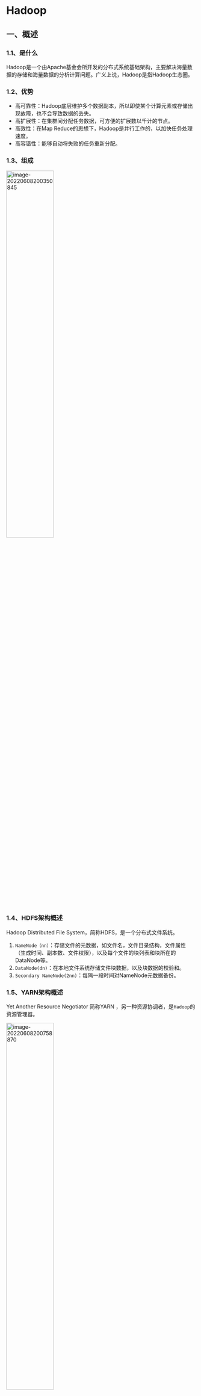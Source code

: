 # Hadoop

## 一、概述

### 1.1、是什么

Hadoop是一个由Apache基金会所开发的分布式系统基础架构，主要解决海量数据的存储和海量数据的分析计算问题。广义上说，Hadoop是指Hadoop生态圈。

### 1.2、优势

- 高可靠性：Hadoop底层维护多个数据副本，所以即使某个计算元素或存储出现故障，也不会导致数据的丢失。
- 高扩展性：在集群间分配任务数据，可方便的扩展数以千计的节点。
- 高效性：在Map Reduce的思想下，Hadoop是并行工作的，以加快任务处理速度。
- 高容错性：能够自动将失败的任务重新分配。

### 1.3、组成

<img src="https://knowledgeimagebed.oss-cn-hangzhou.aliyuncs.com/img/image-20220608200350845.png" alt="image-20220608200350845" width="50%;" />

### 1.4、HDFS架构概述

Hadoop Distributed File System，简称HDFS，是一个分布式文件系统。

1. `NameNode（nn）`：存储文件的元数据，如文件名，文件目录结构，文件属性（生成时间、副本数、文件权限），以及每个文件的块列表和块所在的DataNode等。
2. `DataNode(dn)`：在本地文件系统存储文件块数据，以及块数据的校验和。
3. `Secondary NameNode(2nn)`：每隔一段时间对NameNode元数据备份。

### 1.5、YARN架构概述

Yet Another Resource Negotiator 简称YARN ，另一种资源协调者，是`Hadoop`的资源管理器。

<img src="https://knowledgeimagebed.oss-cn-hangzhou.aliyuncs.com/img/image-20220608200758870.png" alt="image-20220608200758870" width="50%;" />

1. `ResourceManager(RM)`：整个集群资源（内存、CPU等）的管理者
2. `NodeManager(NM)`：单个节点服务器资源的管理者。
3. `ApplicationMaster(AM)`：单个任务运行的管理者。
4. `Container`：容器，相当于一台独立的服务器，里面封装了任务运行所需要的资源，如内存、CPU、磁盘、网络等。

### 1.6、MapReduce架构概述

MapReduce将计算过程分为两个阶段：Map和Reduce

- Map阶段并行处理输入数据
- Reduce阶段对Map结果进行汇总

<img src="https://knowledgeimagebed.oss-cn-hangzhou.aliyuncs.com/img/image-20220608201047671.png" alt="image-20220608201047671" width="67%;" />

### 1.7、大数据生态体系

<img src="https://knowledgeimagebed.oss-cn-hangzhou.aliyuncs.com/img/image-20220608201138312.png" alt="image-20220608201138312" width="67%;" />

1. `Sqoop`：Sqoop 是一款开源的工具，主要用于在Hadoop、Hive 与传统的数据库（MySQL）间进行数据的传递，可以将一个关系型数据库（例如 ：MySQL，Oracle 等）中的数据导进到Hadoop 的HDFS 中，也可以将HDFS 的数据导进到关系型数据库中。
2. `Flume`：Flume 是一个高可用的，高可靠的，分布式的海量日志采集、聚合和传输的系统，Flume 支持在日志系统中定制各类数据发送方，用于收集数据。
3. `Kafka`：Kafka 是一种高吞吐量的分布式发布订阅消息系统。
4. `Spark`：Spark 是当前最流行的开源大数据内存计算框架。可以基于Hadoop 上存储的大数据进行计算。
5. `Flink`：Flink 是当前最流行的开源大数据内存计算框架。用于实时计算的场景较多。
6. `Oozie`：Oozie 是一个管理Hadoop 作业（job）的工作流程调度管理系统。
7. `Hbase`：HBase 是一个分布式的、面向列的开源数据库。HBase 不同于一般的关系数据库，它是一个适合于非结构化数据存储的数据库。
8. `Hive`：Hive 是基于Hadoop 的一个数据仓库工具，可以将结构化的数据文件映射为一张数据库表，并提供简单的SQL 查询功能，可以将SQL 语句转换为MapReduce 任务进行运行。其优点是学习成本低，可以通过类SQL 语句快速实现简单的MapReduce 统计，不必开发专门的MapReduce 应用，十分适合数据仓库的统计分析。
9. `ZooKeeper`：它是一个针对大型分布式系统的可靠协调系统，提供的功能包括：配置维护、名字服务、分布式同步、组服务等。

## 二、HDFS分布式文件系统

HDFS是一个分布式文件系统，用于存储文件，通过目录树来定位文件，基于流数据模式访问和处理超大文件的需求而开发的，具有高容错性、高可靠性、高扩展性和高吞吐率等特征，适合`一次写入，多次读取`的场景。

`流式数据`：将数据序列化为字节流来存储，这样不会破坏文件的结构和内容。当超大规模的文件本身就已经超越了单台服务器的存储，需要多台服务器同时存储，需将文件序列化，然后按照字节的顺序进行切分后分布式的存储在各个服务器上。

若要将一个大的文件进行切分，该文件必须支持序列化。若要存储在文件系统中，该文件系统必须是流式数据访问模式。

HDFS将大规模的数据以分布式的方式均匀存储在集群中的各个服务器上，然后分布式并行计算框架mr就可以利用各个服务器的本地计算资源在本地服务器上对大规模数据集的一个子集数据进行计算。

### 2.1、优点

- 高容错性：数据自动保存多个副本，通过增加副本的形式，来提高容错性。某个副本丢失后，可以自动恢复。
- 适合处理大数据：数据规模能达到GB、TB、甚至PB级别。文件规模能够处理百万规模以上的文件数量。
- 可构建在廉价机器上：通过多副本机制，提高可靠性。
- 流式数据访问模式：一次写入，多次读取（离线、统计分析），写入后不允许修改，Hadoop适用于处理离线数据，不适合处理适时数据。HDFS的数据处理规模比较大，应用一次需要大量的数据，同时这些应用一般都是批量处理，而不是用户交互式处理。`主要的是数据的吞吐量，而不是访问速度`。

### 2.2、局限性

- 不适合低延时数据访问：无法访问毫秒级的存储数据。

- 无法高效的对大量小文件进行存储：存储大量的小文件会占用NameNode大量的内存存储文件目录和块信息，导致NameNode处理性能降低，且会制约HDFS的扩展性。小文件的寻址时间会超过读取时间，违背了HDFS的设计目标。大量的小型文件会给HDFS扩展性和访问处理性能带来严重问题，可通过`SequenceFile、MapFile`等方式归档小文件来解决。

  ```shell
  #hadoop archive -archiveName 指定归档文件的文件名 -p 需要归档的目录 归档文件的输出目录
  hadoop archive -archiveName input.har -p /input /output
  #查看归档文件
  hadoop fs -ls har:///output/input.har
  #解归档文件
  hadoop fs -cp har:///output/input.har/*  /wcinput
  ```

- 不支持并发写入、文件随机修改：一个文件只能一个写，不允许多个线程同时写，多线程同时写会涉及多线程安全问题，要解决多线程安全问题会造成文件系统处理性能上的损失。仅支持数据追加，不支持文件的随机修改。因为HDFS的数据冗余设计，当对任意一个位置进行修改，那么备份的数据也会进行修改，如此HDFS的开销会很大，不利于对文件数据的访问和处理。

### 2.3、组成架构

- NameNode：管理HDFS的名称空间，配置副本策略，管理数据块（BLOCK）映射信息，处理客户端读写请求。
- DataNode：NameNode下达命令后，DataNode执行实际的操作，存储实际的数据块，执行数据块的读/写操作。
- Client：客户端，文件切分，文件上传HDFS的时候，客户端将文件切分成一个一个的数据块，然后进行上传。与NameNode交互，获取文件的位置信息。与DataNode交互，读取或写入数据。命令管理或访问HDFS。
- Secondary NameNode：辅助NameNode，分担其工作量，定期合并Fsimage和Edits，并推送给NameNode。紧急情况下可辅助恢复NameNode。当NameNode挂掉的时候，并不能立刻替换NameNode并提供服务。

### 2.4、文件块大小

HDFS中的文件在物理上是分块存储的，块的大小可以通过配置参数来规定。

```xml
<!--配置hdfs-site.xml-->
<property>
	<name>dfs.block.size</name>
	<value>134217728</value>   
</property>

<!-- Java编程指定-->
conf.set("dfs.block.size", args[0]);
```

#### 为什么HDFS中的块大小设置为128M？

HDFS中平均寻址时间大概为10ms，最佳状态是寻址时间为传输时间的1%，即最佳传输时间为10ms/0.01=1s。

#### 为什么Block块不能设置太大，也不能设置太小？

Block块设置太大，使得从磁盘传输数据的时间会明显大于寻址时间，导致程序在处理这个块数据时，变得非常慢。另一方面，MapReduce中的Map任务通常一次只处理一个块中的数据，若块过大运行速度也会非常慢。

设置太小，存放大量小文件会占用NameNode中大量的内存来存储文件目录和块信息，另一方面文件快过小会导致寻址时间增大，导致程序一直在找block的开始位置。

#### 数据块抽象设计带来的好处

在企业生成实际环境中，因文件数据以数据块形式存储，一个文件的大小可以大于网络集群中任意一个磁盘的容量。使用块抽象而不是文件，简化了存储子系统，在集群的网络环境中，只需考虑文被切分后的数据块存储就可以了，对集群中任意一个节点上文件数据的存储就更易操作。数据块非常适用于数据的备份，从而提高数据的容错能力，当数据丢失时，可以以块为单位找回，而不涉及文件整体。当要使用一个文件时，只需要将这个文件对应的块进行临时的拼接。

### 2.5、常用命令

**上传**

```bash
# -moveFromLcoal：从本地剪切粘贴到HDFS
hadoop fs -moveFromLocal ./shugo.txt /sanguo

# -copyFromLocal：从本地文件系统中拷贝文件到HDFS路径中去
hadoop fs -copyFromLocal ./weiguo.txt /sanguo

# -put：效果与copyFromLocal相同
hadoop fs -put ./wuguo /sanguo

# -appendToFile：追加一个文件到已存在的文件末尾
hadoop fs -appendToFile liubei.txt /sanguo/shugo.txt
```

**下载**

```bash
# -copyToLocal：从HDFS拷贝到本地
hadoop fs -copyToLocal /sanguo/shuguo.txt ./

# -get：等同于copyToLocal
hadoop fs -get /sanguo/shuguo.txt ./
```

**基本命令**

```bash
# -ls：显示目录信息
hadoop fs -ls /sanguo

# -cat：显示文件内容
hadoop fs -cat /sanguo/shuguo.txt

# -chgrp、-chmod、-chown：与Linux文件系统中的用法一样，修改文件所属权限
hadoop fs -chmod 777 /sanguo/shuguo.txt
hadoop fs -chown zhulin:zhulin /sanguo/shuguo.txt

# -mkdir：创建路径
hadoop fs -mkdir /jinguo

# -cp：从HDFS的一个路径拷贝到HDFS的另一个路径
hadoop fs -cp /sanguo/shuguo.txt /jinguo

# -mv：在HDFS目录中移动文件
hadoop fs -mv /sanguo/shuguo.txt /jinguo

# -rm：删除文件或文件夹
hadoop fs -rm /sanguo/shuguo.txt

# -rm -r：递归删除目录及目录里面内容
hadoop fs -rm -r /sanguo

# -setrep：设置HDFS中文件的副本数量
hadoop fs -setrep 10 /jinguo/shuguo.txt
```

### 2.6、API操作

**创建目录**

```java
public void testMkdirs() throws URISyntaxException, IOException {
    //1.获取文件系统
    Configuration configuration = new Configuration();
    FileSystem fs = FileSystem.get(new URI("hdfs://zhulinz.top:8090"), configuration);
    //2.创建目录
    fs.mkdirs(new Path("/home/zhulin"));
    //3.关闭资源
    fs.close();
}
```

**上传文件**

```java
public void testCopyFromLocal() throws URISyntaxException, IOException {
    Configuration configuration = new Configuration();
    configuration.set("dfs.replication", "2");
    FileSystem fs = FileSystem.get(new URI("hdfs://zhulinz.top:8090"), configuration);
    //上传文件
    fs.copyFromLocalFile(new Path("D:\\IDEA工作区\\Hadoop\\HdfsClientDemo\\test1.txt"), new Path("/home/zhulin"));
    //关闭资源
    fs.close();
}
```

**下载文件**

```java
public void testCopyToLocal() throws URISyntaxException, IOException {
    //获取文件系统
    Configuration configuration = new Configuration();
    FileSystem fs = FileSystem.get(new URI("hdfs://zhulinz.top:8090"), configuration);

    //下载文件  delSrc 是否删除原文件  usrRawLocalFileSystem  是否开启文件校验
    fs.copyToLocalFile(false, new Path("/home/zhulin/test1.txt"), new Path("D:\\IDEA工作区\\Hadoop\\HdfsClientDemo" +"\\test2.txt"), true);
    //资源关闭
    fs.close();
}
```

```java
public void testDelete() throws URISyntaxException, IOException {
    Configuration configuration = new Configuration();
    FileSystem fs = FileSystem.get(new URI("hdfs://zhulinz.top:8090"), configuration);

    fs.delete(new Path("/home/zhulin/"), true);

    fs.close();
}
```

### 2.7、读写流程

#### 写数据流程

<img src="https://knowledgeimagebed.oss-cn-hangzhou.aliyuncs.com/img/image-20220609164200158.png" alt="image-20220609164200158" width="50%;" />

1. 客户端通过`Distributed FileSystem`模块向`Name Node`请求上传文件，`Name Node`检查目标文件是否存在，父目录是否存在。
2. `Name Node`向客户端响应是否可以上传文件。
3. 客户端请求上传第一个数据块到哪几个`Data Node`服务器上。请求返回`Data Node`节点。
4. `Name Node`响应请求，返回dn1、dn2、dn3节点，表示采用这三个节点存储数据。
5. 客户端通过`FSDataOutputStream`模块请求dn1上传数据，然后依次调用dn2、dn3，请求建立`Block`传输通道。
6. `Data Node`节点依次应答客户端。
7. 客户端开始往dn1上传第一个`Block`（先从磁盘读取数据放到一个本地内存缓存），以`Packet`为单位，dn1收到一个Packet就会传给dn2，然后dn2传给dn3。dn1每传一个packet会放入一个应答队列等待应答。
8. 当一个`Block`传输完成后，客户端再次请求`Name Node`上传第二个Block的服务器。（依次重复3~7步）

#### 读数据流程

<img src="https://knowledgeimagebed.oss-cn-hangzhou.aliyuncs.com/img/image-20220622135826883.png" alt="image-20220622135826883" width="50%;" />

1. 客户端通过 DistributedFileSystem 向 NameNode 请求下载文件，NameNode 通过查询元数据，找到文件块所在的 DataNode 地址。
2. 挑选一台 DataNode（就近原则，然后随机）服务器，请求读取数据。 
3. DataNode 开始传输数据给客户端（从磁盘里面读取数据输入流，以 Packet 为单位来做校验）。
4. 客户端以 Packet 为单位接收，先在本地缓存，然后写入目标文件。

### 2.8、机架感知

整个数据块副本存放的过程称为机架感知，默认是关闭的。

```shell
#查看机架感知
hdfs  dfsadmin  -printTopology
```

**编写脚本 rackaware.sh**

```shell
#!/bin/bash
HADOOP_CONF=/usr/hadoop/etc/hadoop/rackaware
while [ $# -gt 0 ] ; do
  nodeArg=$1
  exec<${HADOOP_CONF}/topology.data
  result=""
  while read line ; do
    ar=( $line )
    if [ "${ar[0]}" = "$nodeArg" ]||[ "${ar[1]}" = "$nodeArg" ]; then
      result="${ar[2]}"
    fi
  done
  shift
  if [ -z "$result" ] ; then
    echo -n "/default-rack"
  else
    echo -n "$result"
  fi
done
```

**topoloy.data**

```shell
192.168.10.200 master /dc1/rack1
192.168.10.201 node1 /dc1/rack2
192.168.10.202 node2 /dc1/rack2
192.168.10.203 node3 /dc1/rack3
```

**启用机架感知**

```xml
<!--在core-site.xml中加入-->
<property>
	<name>net.topology.script.file.name</name>
	<value>/home/zhulin/bin/rackaware.sh</value>
</property>
```

```shell
Rack: /dc1/rack1
   192.168.10.200:9866 (master)

Rack: /dc1/rack2
   192.168.10.201:9866 (node1)
   192.168.10.202:9866 (node2)

Rack: /dc1/rack3
   192.168.10.203:9866 (node3)
```

### 2.9、数据块副本的存放策略

以副本数为3为例，第一个副本放置在客户端所在的DataNode节点（如客户端不在集群内，则第一个DataNode随机选，但原则上仍是选取距离客户端近的DataNode），第二个副本放置在与第一个节点不同机架的DataNode中（随机选），第三个副本放置在与第一个副本所在节点同一机架的另一个节点上，若还有更多副本，就随机放。

可优先保证本机架下对该数据块所属文件的访问，即使机架发生故障，也可在另外的的机架上找到该数据块的副本。

### 2.10、数据块的备份数

```shell
#修改hdfs-site.xml
<property>
	<name>dfs.replication</name>
	<value>3</value>
</property>

#通过命令修改已经上传的文件的副本数
hadoop fs -setrep -R 3 /test

#上传文件的同时指定创建的副本数
hdfs dfs -Ddfs.replication=1 -put  core-site.xml /

#查看当前hdfs的副本数
hdfs fsck -locations
```

### 2.11、安全模式

```shell
#退出安全模式
hdfs dfsadmin -safemode leave
#进入安全模式
hdfs dfsadmin -safemode enter
#查看安全模式状态
hdfs dfsadmin -safemode get
#等待，直到安全模式结束
hdfs dfsadmin -safemode wait
#对hdfs文件系统进行检查
hdfs fsck /
		-move: 移动损坏的文件到/lost+found目录下
		-delete: 删除损坏的文件
		-files: 输出正在被检测的文件
		-openforwrite: 输出检测中的正在被写的文件
		-includeSnapshots: 检测的文件包括系统snapShot快照目录下的
		-list-corruptfileblocks: 输出损坏的块及其所属的文件
		-blocks: 输出block的详细报告
		-locations: 输出block的位置信息
		-racks: 输出block的网络拓扑结构信息
		-storagepolicies: 输出block的存储策略信息
		-blockId: 输出指定blockId所属块的状况,位置等信息
```

### 2.12、负载均衡

Hadoop的HDFS集群非常容易出现机器与机器之间磁盘利用率不平衡的情况，例如：当集群内新增、删除节点，或者某个节点机器内硬盘存储达到饱和值。当数据不平衡时，Map任务可能会分配到没有存储数据的机器，这将导致网络带宽的消耗，也无法很好的进行本地计算。

当HDFS负载不均衡时，需要对HDFS进行数据的负载均衡调整，即对各节点机器上数据的存储分布进行调整。从而使数据均匀的分布在各个DataNode上，均衡IO性能，防止热点的发生。进行数据的负载均衡调整，必须满足以下原则：

- 数据平衡不能导致数据块减少，数据块备份丢失。
- 管理员可以中止数据平衡进程。
- 每次移动的数据量以及占用的网络资源，必须是可控的。
- 数据均衡过程，不能影响NameNode的工作。

#### 负载均衡算法

数据均衡过程的核心是一个数据均衡算法，该数据均衡算法将不断迭代数据均衡逻辑，直至集群内数据均衡为止。

<img src="https://knowledgeimagebed.oss-cn-hangzhou.aliyuncs.com/img/image-20220615161022417.png" alt="image-20220615161022417" width="50%;" />

- 数据均衡服务（Rebalancing Server）首先要求NameNode生成DataNode数据分布分析报告，获取每个DataNode磁盘使用情况。
- Rebalancing Server汇总需要移动的数据分布情况，计算具体数据块迁移路线图。数据块迁移路线图，确保网络内最短路径。
  - 把当前的DataNode节点根据阈值的设定情况分到Over、Above、Below、Under四个组中。且在移动的过程中Over、Above组中的块向Below、Under组移动。
  - Over组，此组的DataNode均满足：DataNode_usedSpace_percent > Cluster_usedSpace_percent + threshold
  - Above组：Cluster_usedSpace_percent + threshold > DataNode_ usedSpace _percent > Cluster_usedSpace_percent
  - Below组：Cluster_usedSpace_percent > DataNode_ usedSpace_percent > Cluster_ usedSpace_percent – threshold
  - Under组：Cluster_usedSpace_percent – threshold > DataNode_usedSpace_percent
- 开始数据块迁移任务，Proxy Source Data Node复制一块需要移动迁移的数据块。
- 将复制的数据块复制到目标DataNode上。
- 删除原始数据块。
- 目标DataNode向Proxy Source Data Node确认该数据块迁移完成。
- Proxy Source Data Node向Rebalancing Server确认本次数据块迁移完成。然后继续执行这个过程，直至集群达到数据均衡标准。

#### 数据均衡命令

```shell
#数据自动平衡脚本
start-balancer.sh –threshold
		-threshold：默认设置：10，参数取值范围：0-100
		#参数含义：判断集群是否平衡的阈值。理论上，该参数设置的越小，整个集群就越平衡
		dfs.balance.bandwidthPerSec：默认设置：1048576（1M/S）
		#参数含义：Balancer运行时允许占用的带宽
		
#在hdfs-site.xml中设置数据均衡占用的网络带宽限制
<property>
	<name>dfs.balance.bandwidthPerSec</name>
	<value>1048576</value>
</property>

#设置定时任务来实现定时的负载均衡
00 22 * * 5 hdfs balancer -Threshold 5 >>/home/logs/balancer_`date +"\%Y\%m\%d"`.log 2>&1
```

### 2.13、心跳机制

主节点和从节点之间的通信是通过心跳机制（心跳实际上是一个RPC函数）实现的，master启动的时候，会开启一个RPC Server，slave启动时进行连接master，并每隔3秒钟主动向master发送一个“心跳”，将自己的状态信息告诉master，然后master通过这个心跳的返回值，向slave节点发送指令。

- HDFS：DataNode默认向NameNode`每隔3秒汇报一次`，包括`DataNode的状态信息以及所持有的数据块的信息`。若NameNode连续`10次`没有收到汇报，则认为可能存在宕机的可能。在DataNode启动后，会专门启动一个`负责心跳数据包的线程`，如果整个DataNode没有任何问题，只是负责发送心跳数据包的线程挂了。NameNode会发送命令向DataNode确认，查看心跳数据包的服务是否正常，为保险起见，一般会确认2次，每5分钟一次，当两次都没有返回结果，则认为DataNode节点挂了。

<img src="https://knowledgeimagebed.oss-cn-hangzhou.aliyuncs.com/img/image-20220615163638693.png" alt="image-20220615163638693" width="50%;" />

### 2.14、NN和2NN的工作机制

NameNode中的元数据存储在哪里？

如果元数据存储在NameNode节点的磁盘中，经常需要进行随机访问，还有响应客户请求，必然导致效率过低。因此元数据需要存储在内存中。但是如果只存储在内存中，不做数据备份，一旦由于故障断电，会导致数据丢失，整个集群就无法工作。`因此产生在磁盘中备份元数据的FsImage`。

但是如果在当内存中的元数据进行更新时，也同时更新FsImage，就会导致效率过低，若不更新也会导致数据不一致性问题，最终会产生数据丢失。`因此需引入Edits文件（只进行追加操作，效率很高，该文件只记录操作的行为，不进行数据备份），每当元数据有更新或者添加数据的时候，修改内存中的元数据并追加到Edits中。`如此，一旦断电，可通过FsImage和Edits的合并，合成元数据。

但是如果长时间添加数据到Edits中，会导致文件越来越大，效率降低，并且一旦断电，恢复元数据的时间也会加长。因此需要定期的进行FsImaeg和Edits的合并。为了不给NameNode带来压力，`引入SecondaryNameNode专门用于FsImage和Edits的合并。`

<img src="https://knowledgeimagebed.oss-cn-hangzhou.aliyuncs.com/img/image-20220622193402229.png" alt="image-20220622193402229" width="50%;" />

### 2.15、FsImage和Edits解析

NameNode被格式化后，会在存储数据文件中（hdfs配置文件配置的目录）产生如下文件

fsimage_0000000000000000000

fsimage_0000000000000000000.md5

seen_txid

VERSION

1. FsImage文件：HDFS文件系统元数据的一个永久性的检查点，其中包含HDFS文件系统的所有目录和文件inode的序列化信息。
2. Edits文件：存放HDFS文件系统的所有更新操作的路径，文件系统客户端执行的所有写操作首先会被记录到Edits文件中。
3. seen_txid文件：保存的是一个数字，就是最后一个edits_的数字。
4. 每此NameNode启动的时候都会将FsImage文件读入内存，加载Edits里面的更新操作，保存内存中的元数据信息是最新的、同步的，可以看成NameNode启动的时候就将FsImage和Edits进行了合并。

### 2.16、DataNode工作进制

<img src="https://knowledgeimagebed.oss-cn-hangzhou.aliyuncs.com/img/image-20220622194020802.png" alt="image-20220622194020802" width="50%;" />

1. 一个数据块在DataNode上以文件形式存在在磁盘上，包括两个文件：一个是数据本身，一个是元数据包括数据块的长度，块数据的校验和，以及时间戳。
2. DataNode启动后会向NameNode注册，通过后，周期性（默认6小时）的向NameNode上报所有的块信息。
3. 心跳是每3秒一次，心跳返回结果带有NameNode给该DataNode的命令如复制块数据到另一台机器，或删除某个数据块。如果超过10分钟没有收到某个DataNode的心跳，则认为该节点不可用。
4. 集群运行中可安全加入和退出一些机器。

## 三、YARN资源调度器

YARN是一个通用的资源管理平台，为各类计算框架提供资源的管理和调度。可将多种计算框架（离线处理MapReduce、在线处理的Storm、内存计算框架Spark等）部署到一个公共集群中，共享集群的资源。

- 资源的同一管理和调度：集群中所有节点的资源（内存、CPU、磁盘、网络等）抽象为Container（容器）。在资源进行运算任务时，计算框架需要向YARN申请Container，YARN按照策略对资源进行调度，进行Container的分配。
- 资源隔离：YARN使用了轻量级资源隔离机制Cgroup进行资源隔离，以避免相互打扰，一旦Contariner使用的资源量超过事先定义的上限值，就将其杀死。

### 体系结构

- **ResourceManager（RM）**：负责对各`NM`上的资源进行统一管理和调度。给`AM`分配空闲的Container并监控其运行状态。对AM申请的资源请求分配相应的空闲Container。其主要由两个组件构成：调度器和应用程序管理器。
  - `调度器（Scheduler）`：调度器根据容量、队列等限制条件，将系统中的资源分配给各个正在运行的应用程序。调度器仅根据各个应用程序的资源需求进行资源分配，而资源分配单位是Container，从而限定每个任务使用的资源量。
  - `应用程序管理器（Applications Manager）`：应用程序管理器负责管理整个系统中所有的应用程序，包括应用程序提交，与调度器协商资源以启动`AM`，监控`AM`运行状态并在失败时重新启动等。
- **NodeManager（NM）**：`NM`是每个节点上的资源和任务管理器。它会定时地向`RM`汇报本节点上的资源使用情况和各个Container的运行状态；同时会接收并处理来自`AM`的Container启动/停止等请求。
- **ApplicationMaster（AM）**：用户提交的应用程序均包含一个`AM`，负责应用的监控，跟踪应用执行状态，重启失败任务等。
- **Container**：Container封装了某个节点上的多维度资源，如内存、CPU、磁盘、网络等，是YARN对资源的抽象。当AM向RM申请资源时，RM为AM返回的资源便是用Container表示的。YARN会为每个任务分配一个Container且该任务只能使用该Container中描述的资源。

<img src="https://knowledgeimagebed.oss-cn-hangzhou.aliyuncs.com/img/image-20220622195121351.png" alt="image-20220622195121351" width="50%;" />

### 调度模型

采用了双层资源调度模型，RM中的资源调度器将资源分配给各个AM，资源分配过程是异步的。资源调度器将资源分配给一个应用程序后，不会立刻push给对应的AM，而是暂时放到一个缓冲区中，等待AM通过周期性的心跳主动来取。

YARN目前采用的资源调度算法：

- `先来先调度FIFO`：先按照优先级高低调度，如优先级相同则按照提交时间先后顺序调度，若提交时间相同则按照队列名或Application ID比较顺序调度。
- `公平调度算法FAIR`：尽可能公平的调度，即已分配资源类少的优先级高。
- `主资源公平调度DRF`：算法扩展了最大最小公平算法，使之能够支持多维资源，算法是配置资源百分比小的优先级高。

### 优缺点和使用场景

- YARN使用了轻量级资源隔离机制Cgroups进行资源隔离以避免资源之间相互干扰，实现对CPU和内存两种资源的隔离。
- YARN上可以运行各种应用类型的计算框架，包括离线计算MapReduce、DAG计算框架Tez、基于内存的计算框架SPARK、实时计算框架Storm等。
- 支持先进先出FIFO、公平调度FAIR、主资源公平调度DRF等分配算法。
- 支持多租户资源调度，包括支持资源按比例分配、支持层级队列划分和支持资源抢占。

##四、集群高可用性

Hadoop1.X中每个集群只有一个NaemNode，使得HDFS中存在单点故障，难以应用在线上场景。NameNode压力过大，内存受限，影响扩展性。

- 针对单点故障的修复方案：HDFS HA高可用，通过主备2个Namenode（3.X上最多5个备，官方推荐3个备。NN太多导致很多数据发送，造成网络压力），主提供服务，备不提供，但是运行着。如果主Namenode发生故障，切换到备Namenode上。
- 解决内存受限问题：HDFS Federation（联邦），水平扩展，**支持多个Namenode**；同时对外提供服务，分治；
  每个Namenode分管一部分目录，所有的Namenode共享所有DataNode存储资源。

### 3.1、实现手动HA

<img src="https://knowledgeimagebed.oss-cn-hangzhou.aliyuncs.com/img/image-20220613210414833.png" alt="image-20220613210414833" width="50%;" />

NameNode存了两类元数据：客户端产生的动态数据，生成的目录；DataNode汇报到block位置信息。Standby（备用NameNode）通过以下两种方式同步获取Active（主NameNode）上的元数据。

- 阻塞（为了保持数据一致性，丧失可用性）：客户端要求NN Active创建目录，NN Active向NN Standby发送指令创建目录，成功之后Standby返回ok给Active，Active再发送ok给客户端。如果Satndby中途挂掉，后续操作就阻塞了。
- 异步（为了可用性，丧失了一致性）：客户端要求Active创建目录，Activite向Standby传达相同指令。此时，activite不管standby，只要activite它自己创建完成，里面给客户端返回ok。但是standby创建目录的过程中，有可能挂掉。

不能为解决一个问题，从而引入另一个问题。只需实现最终数据一致性。借助中间的组件JN（JournalNodes），往Active中写数据，相当于写到了NFS里，读也是从里面读。客户端向Active写入数据，Active同时要写入到JN中（2个NN只能Active往JN写，JN放的是edits文件，JN可以做到可靠性存储数据，能保证最终一致性。和NFS干的活一样，不过实现技术不一样。）然后Standby从JN中读取数据，即使两者之间的Socket连接有网络波动，一旦网络恢复，Standby继续从JN中读取数据，最终实现数据一致性。JN中有一个过半机制，在Active往JN群写数据时，只要过半的JN写入成功，Standby从过半JN的任意一个读取到了修改的数据，Standby就可以顺利同步全部数据。

> NFS（Network File System）：是一种基于TCP/IP传输的网络文件系统协议。通过该协议，客户机可以像访问本地目录一样访问远程服务器中的共享资源。依赖于RPC来实现网络文件系统共享。

> RPC（Remote Procedure Call Protocol）：远程过程调用协议，是一种通过网络从远程计算机程序上请求服务，而不需要了解底层网络技术的协议。RPC协议假定某些传输协议的存在，如TCP/UDP，为通信程序之间携带信息数据。目的是调用远程方法像调用本地方法一样。
>
> 采用C/S模式，客户机请求程序调用进程发送一个有进程参数的调用信息到服务进程，然后等待应答信息。在服务器端，进程保持睡眠状态直到调用信息到达为止。当一个调用信息到达，服务器获得进程参数，计算结果，发送答复信息，然后等待下一个调用信息。

> JN(JournalNode)：为了让备用节点保持与活动节点的状态同步，两个节点都与一组名为“JournalNodes”（JN）的独立守护进程通信。当主动节点执行任何命名空间修改时，它会将修改记录持久地记录到这些 JN 中的大多数。Standby 节点能够从 JN 中读取编辑，并不断地观察它们以了解对编辑日志的更改。当备用节点看到编辑时，它将它们应用到自己的命名空间。在发生故障转移的情况下，备用节点将确保它已从 JournalNodes 读取所有编辑，然后再将其提升为 Active 状态。这可确保在发生故障转移之前完全同步命名空间状态。
>
> 为防止数据在两个NameNode之间产生分歧，以及所谓的“脑裂场景”，JN永远只允许一个NameNode一次称为写入者。
>
> （过半机制）必须至少有 3 个 JournalNode 守护进程，因为编辑日志修改必须写入大多数 JN。这将允许系统容忍单台机器的故障。您也可以运行 3 个以上的 JournalNode，但为了实际增加系统可以容忍的故障数量，您应该运行奇数个 JN（即 3、5、7 等）。请注意，当使用 N 个 JournalNode 运行时，系统最多可以容忍 (N - 1) / 2 次故障并继续正常运行。

### 3.2、实现自动HA

基于Zookeeper实现自动化集群高可用，Hadoop实现高可用主要有两种方式，一种是使用共享日志编辑系统(QJM)，另一种是基于网络文件系统(NFS)的高可用方案。基于NFS的高可用方案需要额外安装NFS服务器，而QJM的高可用方案不需要安装额外的服务器。

1. 两台NN启动后都会去zk（zookeeper）进行注册，优先注册的为主节点（Active），另外一个为备节点（Standby），
2. 主NN对外提供服务，备NN同步主NN元数据，以待切换，通过集群JN(JournalNode)，备用NN也会帮助主NN合并editsLog文件和fsimage产生新的fsimage，并推送ActiveNN。

3. ZKFailover Controller(ZKFC，与NN在同一机器上)的作用是监控NameNode健康状态，当主NN挂掉之后，备用NN的ZKFC会得到消息，然后会将备用NN状态改为（Active），并是原来的主NN改为备用NN。

4. DN（datenode)会同时把信息报告给主从NN。

## 五、MapReduce

MapReduce是一个软件框架，用于轻松编写应用程序，这些程序以可靠、容错的方式在大型商用硬件集群（数千个节点）上并行处理大量数据。

可以分成Map和Reduce。

- Map：映射过程，把一组数据按照某种Map函数映射成新的数据。一条数据进入map会被处理成多条数据，就是1进N出。
- Reduce：归纳过程，把若干组映射结果进行汇总进行输出。一组数据进入Reduce会被归纳为一组数据（或者多组数据），也就是一组进N出。

<img src="https://knowledgeimagebed.oss-cn-hangzhou.aliyuncs.com/img/image-20220618201951389.png" alt="image-20220618201951389" width="50%;" />

### 作业的生命周期

<img src="https://knowledgeimagebed.oss-cn-hangzhou.aliyuncs.com/img/image-20220621142426729.png" alt="image-20220621142426729" width="50%;" />

- **作业的提交与初始化**：用户提交作业后，首先由JobClient实例将作业相关信息上传到分布式文件系统HDFS上（一般为HDFS），然后JobClient通过RPC框架通知 JobTracker（ResourceManager）。 JobTracker收到新作业提交请求之后，由作业调度模块对作业进行初始化：为作业创建一个JobInProgress对象来跟踪作业的运行状况，而JobInProgress则会为每个Task创建一个TaskInProgress对象来跟踪每个Task的运行状况，TaskInProgress可能需要管理多个Task Attempt。

> **作业的提交**：JobClient的runjob()方法是用于新建JobClient实例并调用其submitjob()方法。提交作业后，runjob()每秒轮询作业的进度。如果发现自上次报告后有改变，便把进度报告到控制台。作业完成后，成功则显示作业计数器。失败则记录导致失败的原因到控制台。`submitjob()提交的过程：`
>
> - 向JobTracker（RM）请求一个新的作业ID，通过调用RM的getNewJobId()方法获取。
> - 检查作业的输出说明。例如，如果没有指定输出目录或输出目录已经存在，作业就不提交，错误抛回给MapReduce程序。
> - 计算作业的`输入分片`。如果分片无法计算，比如因为输入路径不存在，作业不提交，错误抛出。
> - 将运行作业所需要的资源（包括作业JAR文件、配置文件和计算所得的输入分片）复制到一个以作业ID命名的目录下RM的文件系统中。作业JAR的副本较多，因此在运行作业的任务时，集群中有很多个副本可供NM（NodeManager）访问。
> - 告知RM作业准备执行（通过调用RM的submitjob()方法实现）。
>
> **作业的初始化**：当RM接收到对其submitjob()方法的调用后，会把此调用放入一个内部队列中，交由`作业调度器`进行调度，并对其进行初始化。初始化包括创建一个正在运行作业的对象--封装任务和记录信息，以便跟踪任务的状态和进程。为了创建任务运行列表，作业调度器会从共享文件系统中获取客户端已`计算好的输入分片信息`，然后为每个分片创建一个map。创建的reduce任务数量由Job的mapred.reduce.task属性决定(setNumReduceTasks()设置)，schedule创建相应数量的reduce任务。 任务在此时被指定ID。除了map和reduce任务，还有setupJob和cleanupJob需要建立：由tasktrackers在所有map开始前和所有reduce结束后分别执行，这两个方法在OutputCommitter中(默认是FileOutputCommitter)。setupJob()创建输出目录和任务的临时工作目录，cleanupJob()删除临时工作目录。

- **作业分配**：tasktracker运行一个简单的循环来定期发送“心跳”(heartbeat)给jobtracker。“心跳”告知jobtracker，tasktracker是否还存活，同时也充当两者之间的消息通道。作为“心跳”的一部分，tasktracker是指明它是否已经准备好运行新的任务，如果是jobtracker会为它分配一个任务，并使用“心跳”的返回值与tasktracker进行通信。每个tasktracker会有固定数量的map和reduce任务槽，数量有tasktracker核的数量和内存大小来决定。jobtracker会先将tasktracker的所有的map槽填满，然后才填此tasktracker的reduce任务槽。Jobtracker分配map任务时会选取与输入分片最近的tasktracker，分配reduce任务用不着考虑数据本地化。
- **任务的执行**：通过从共享文件系统把作业的JAR文件(wc.jar) 复制到tasktracker所在的文件系统，从而实现作业的JAR文件本地化( 分布式运算移动运算，而不移动数据)。同时，tasktracker将应用程序所需要的全部文件从分布式缓存复制到本地磁盘。tasktracker为任务新建一个本地工作目录，并把JAR文件中的内容解压到这个文件夹下。tasktracker新建一个TaskRunner实例( JVM实例 )来运行该任务。 TaskRunner启动一个新的JVM来运行每个任务(步骤10)，以便客户的map/reduce不会影响tasktracker。
- **进度和状态的更新**：MapReduce作业是长时间运行的批量作业，运行时间范围从数秒到数小时。这是一个很长的时间段，所以对于用户而言，能够得知作业进展是很重要的。一个作业Job和它的每个任务task都有一个状态(status)，包括：作业或任务的状态（比如，运行状态，成功完成，失败状态）、map和reduce的进度、作业计数器的值、状态消息或描述（可以由用户代码来设置）。map进度标准是处理输入所占比例，reduce是copy\merge\reduce（与shuffle的三个阶段相对应）整个进度的比例。Child JVM有独立的线程每隔3秒检查任务更新标志，如果有更新就会报告给此tasktracker；tasktracker每隔5秒给jobtracker发心跳；job tracker合并这些更新，产生一个表明所有运行作业及其任务状态的全局试图。JobClient通过每秒查询Jobtracker来接收最新状态。
- **作业的完成**：当jobtracker收到作业最后一个任务已完成的通知后，便把作业的状态设置为“成功”。然后，在JobClient查询状态时，便知道任务已成功完成，于是JobClient打印一条消息告知用户，然后从runjob()方法返回。如果jobtracker有相应的设置，也会发送一个HTTP作业通知。希望收到回调指令的客户端可以通过job．end．notification．url属性来进行这项设置。最后，jobtracker清空作业的工作状态，指示tasktracker也清空作业的工作状态。

### 分区操作

Map阶段处理的数据，在向`环形缓冲区`写的时候是以分区的方式写的。一般情况下，MR程序分区数有多少`reduceTask`数量就应该有多少 ，一个分区的数据一个reduceTask去处理，reduceTask处理完成之后都会生成一个结果文件。

**MR的默认分区**

```java
// 默认分区是根据key的hashCode对reduceTasks个数取模得到的。用户没法控制哪个key存储到哪个分区。默认类为HashPartitioner。
public class HashPartitioner<K, V> extends Partitioner<K, V> {
  /** Use {@link Object#hashCode()} to partition. */
  public int getPartition(K key, V value, int numReduceTasks) {
    return (key.hashCode() & Integer.MAX_VALUE) % numReduceTasks;
  }
}
```

**自定义分区**

```java
/**
 * 自定义分区机制
 *    1、继承我们的Partitioner这个类
 *    2、重写里面的getPartition方法 返回值是一个int类型 返回值就是我的分区
 *
 *继承Partitioner之后 需要区传递一个key-value键值对的泛型 代表的是我们的数据
 * 那么需要传递的是map阶段输出的key-value类型 因为分区是在map阶段执行结束输出数据的时候执行的
 */
public class MyPartitioner extends Partitioner<Text,Text> {
 
    /**
     * @param key  map阶段输出的key值
     * @param value  map阶段输出的value值
     * @param numReduceTasks 定义的reduceTask的任务数据 默认是1
     * @return 数字  代表的是我要将当前的这条key-value数据输送到哪个分区？
     */
    @Override
    public int getPartition(Text key, Text value, int numReduceTasks) {
        String s = key.toString();
        switch(s){
            case "136":
                return 0;
            case "137":
                return 1;
            case "138":
                return 2;
            case "139":
                return 3;
            default:
                return 4;
        }
    }
}

//在Driver类中job任务里设置，设置自定义分区类
job.setPartitionerClass(MyPartitioner.class);
//设置reducetask数量
job.setNumReduceTasks(5);
```

!> 注意：<br>如果reduceTask的数量 > getPartition的结果数，则会多产生几个空的输出文件part-r-000xx；<br>如果1<reduceTask的数量<getPartition的结果数，则有一部分分区数据无处安放，会Exception；<br>如果reduceTask的数量=1，则不管mapTask端输出多少个分区文件，最终结果都交给这一个reduceTask，最终也就只会产生一个结果文件 part-r-00000；


